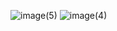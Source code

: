 
![image(5)](https://github.com/tasicaca/Diplomski-elfak/assets/96747833/b7ba5254-8097-41d7-8a67-eb1834c7b0f0)
![image(4)](https://github.com/tasicaca/Diplomski-elfak/assets/96747833/f4eaa0f5-6d71-44b0-a36f-0ff956a33287)

